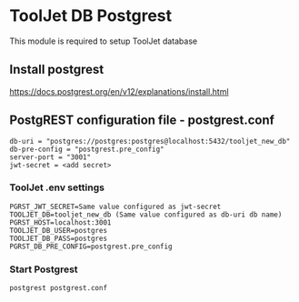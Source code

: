 
# ToolJet DB Postgrest

This module is required to setup ToolJet database

## Install postgrest
https://docs.postgrest.org/en/v12/explanations/install.html

## PostgREST configuration file - postgrest.conf
```
db-uri = "postgres://postgres:postgres@localhost:5432/tooljet_new_db"
db-pre-config = "postgrest.pre_config"
server-port = "3001"
jwt-secret = <add secret>
```

### ToolJet .env settings
```
PGRST_JWT_SECRET=Same value configured as jwt-secret
TOOLJET_DB=tooljet_new_db (Same value configured as db-uri db name)
PGRST_HOST=localhost:3001
TOOLJET_DB_USER=postgres
TOOLJET_DB_PASS=postgres
PGRST_DB_PRE_CONFIG=postgrest.pre_config
```

### Start Postgrest
```
postgrest postgrest.conf
```
